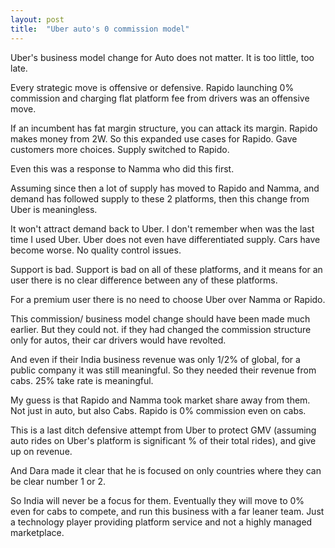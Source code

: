 ```yaml
---
layout: post
title:  "Uber auto's 0 commission model"
---
```


Uber's business model change for Auto does not matter. It is too little, too late.

Every strategic move is offensive or defensive.
Rapido launching 0% commission and charging flat platform fee from drivers was an offensive move.

If an incumbent has fat margin structure, you can attack its margin.
Rapido makes money from 2W. So this expanded use cases for Rapido. Gave customers more choices. Supply switched to Rapido.

Even this was a response to Namma who did this first.

Assuming since then a lot of supply has moved to Rapido and Namma, and demand has followed supply to these 2 platforms, then this change from Uber is meaningless.

It won't attract demand back to Uber. I don't remember when was the last time I used Uber.
Uber does not even have differentiated supply. Cars have become worse. No quality control issues.

Support is bad.
Support is bad on all of these platforms, and it means for an user there is no clear difference between any of these platforms.

For a premium user there is no need to choose Uber over Namma or Rapido.

This commission/ business model change should have been made much earlier. But they could not. if they had changed the commission structure only for autos, their car drivers would have revolted.

And even if their India business revenue was only 1/2% of global, for a public company it was still meaningful. So they needed their revenue from cabs. 25% take rate is meaningful.

My guess is that Rapido and Namma took market share away from them. Not just in auto, but also Cabs. Rapido is 0% commission even on cabs.

This is a last ditch defensive attempt from Uber to protect GMV (assuming auto rides on Uber's platform is significant % of their total rides), and give up on revenue.

And Dara made it clear that he is focused on only countries where they can be clear number 1 or 2.

So India will never be a focus for them. Eventually they will move to 0% even for cabs to compete, and run this business with a far leaner team. Just a technology player providing platform service and not a highly managed marketplace.
